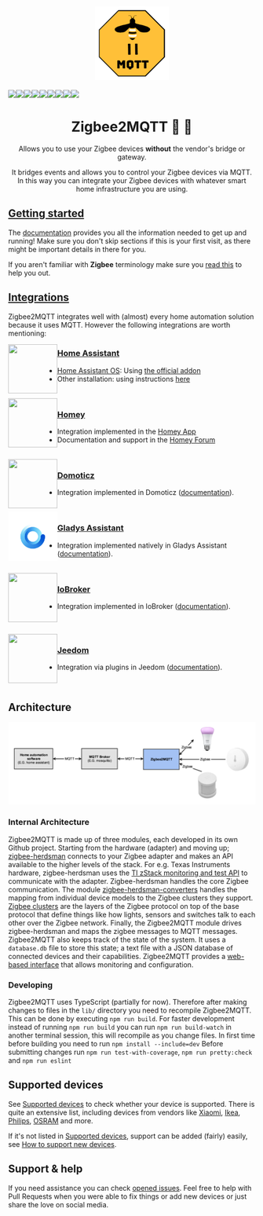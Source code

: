 <div align="center">
    <a href="https://github.com/koenkk/zigbee2mqtt">
        <img width="150" height="150" src="images/logo.png">
    </a>
    <br>
    <br>
    <div style="display: flex;">
        <a href="https://github.com/Koenkk/zigbee2mqtt/actions?query=workflow%3Aci">
            <img src="https://github.com/koenkk/zigbee2mqtt/workflows/ci/badge.svg">
        </a>
        <a href="https://github.com/Koenkk/zigbee2mqtt/releases">
            <img src="https://img.shields.io/github/release/koenkk/zigbee2mqtt.svg">
        </a>
        <a href="https://github.com/Koenkk/zigbee2mqtt/stargazers">
            <img src="https://img.shields.io/github/stars/koenkk/zigbee2mqtt.svg">
        </a>
        <a href="https://www.paypal.me/koenkk">
            <img src="https://img.shields.io/badge/donate-PayPal-blue.svg">
        </a>
        <a href="https://discord.gg/dadfWYE">
            <img src="https://img.shields.io/discord/556563650429583360.svg">
        </a>
        <a href="http://zigbee2mqtt.discourse.group/">
            <img src="https://img.shields.io/discourse/https/zigbee2mqtt.discourse.group/status.svg">
        </a>
        <a>
            <img src="https://img.shields.io/badge/Coverage-100%25-brightgreen.svg">
        </a>
        <a href="https://www.codacy.com/manual/Koenkk/zigbee2mqtt?utm_source=github.com&amp;utm_medium=referral&amp;utm_content=Koenkk/zigbee2mqtt&amp;utm_campaign=Badge_Grade">
            <img src="https://api.codacy.com/project/badge/Grade/24f1e0fe39f04daa810e8a1416693d3f">
        </a>
        <a href="https://www.npmjs.com/package/zigbee2mqtt">
            <img src="https://img.shields.io/npm/v/zigbee2mqtt">
        </a>
    </div>
    <h1>Zigbee2MQTT  🌉 🐝</h1>
    <p>
        Allows you to use your Zigbee devices <b>without</b> the vendor's bridge or gateway.
    </p>
    <p>
        It bridges events and allows you to control your Zigbee devices via MQTT. In this way you can integrate your Zigbee devices with whatever smart home infrastructure you are using.
    </p>
</div>

## [Getting started](https://www.zigbee2mqtt.io/guide/getting-started)

The [documentation](https://www.zigbee2mqtt.io/) provides you all the information needed to get up and running! Make sure you don't skip sections if this is your first visit, as there might be important details in there for you.

If you aren't familiar with **Zigbee** terminology make sure you [read this](https://www.zigbee2mqtt.io/advanced/zigbee/01_zigbee_network.html) to help you out.

## [Integrations](https://www.zigbee2mqtt.io/guide/usage/integrations.html)

Zigbee2MQTT integrates well with (almost) every home automation solution because it uses MQTT. However the following integrations are worth mentioning:

<img align="left" height="100px" width="100px" src="https://user-images.githubusercontent.com/7738048/40914297-49e6e560-6800-11e8-8904-36cce896e5a8.png">

### [Home Assistant](https://www.home-assistant.io/)

-   [Home Assistant OS](https://www.home-assistant.io/installation/): Using [the official addon](https://github.com/zigbee2mqtt/hassio-zigbee2mqtt)
-   Other installation: using instructions [here](https://www.zigbee2mqtt.io/guide/usage/integrations/home_assistant.html)

<br>

<img align="left" height="100px" width="100px" src="https://etc.athom.com/logo/white/256.png">

### [Homey](https://homey.app/)

-   Integration implemented in the [Homey App](https://homey.app/nl-nl/app/com.gruijter.zigbee2mqtt/)
-   Documentation and support in the [Homey Forum](https://community.homey.app/t/83214)

<br>

<img align="left" height="100px" width="100px" src="https://user-images.githubusercontent.com/2734836/47615848-b8dd8700-dabd-11e8-9d77-175002dd8987.png">

### [Domoticz](https://www.domoticz.com/)

-   Integration implemented in Domoticz ([documentation](https://www.domoticz.com/wiki/Zigbee2MQTT)).

<br>

<img align="left" height="100px" width="100px" src="./images/gladys-assistant-logo.jpg">

### [Gladys Assistant](https://gladysassistant.com/)

-   Integration implemented natively in Gladys Assistant ([documentation](https://gladysassistant.com/docs/integrations/zigbee2mqtt/)).

<br>

<img align="left" height="100px" width="100px" src="https://forum.iobroker.net/assets/uploads/system/site-logo.png">

### [IoBroker](https://www.iobroker.net/)

-   Integration implemented in IoBroker ([documentation](https://github.com/o0shojo0o/ioBroker.zigbee2mqtt)).

<br>

<br>

<img align="left" height="100px" width="100px" src="https://community.jeedom.com/uploads/default/original/2X/d/de2dbf571003d7d46ae41f739cf206d50de22e73.png">

### [Jeedom](https://doc.jeedom.com/en_US/installation//)

-   Integration via plugins in Jeedom ([documentation](https://www.jeedom.com/market/index.php?v=d&p=market&type=plugin&&name=mqtt)).

<br>

## Architecture

![Architecture](images/architecture.png)

### Internal Architecture

Zigbee2MQTT is made up of three modules, each developed in its own Github project. Starting from the hardware (adapter) and moving up; [zigbee-herdsman](https://github.com/koenkk/zigbee-herdsman) connects to your Zigbee adapter and makes an API available to the higher levels of the stack. For e.g. Texas Instruments hardware, zigbee-herdsman uses the [TI zStack monitoring and test API](https://github.com/koenkk/zigbee-herdsman/raw/master/docs/Z-Stack%20Monitor%20and%20Test%20API.pdf) to communicate with the adapter. Zigbee-herdsman handles the core Zigbee communication. The module [zigbee-herdsman-converters](https://github.com/koenkk/zigbee-herdsman-converters) handles the mapping from individual device models to the Zigbee clusters they support. [Zigbee clusters](https://github.com/Koenkk/zigbee-herdsman/blob/master/docs/07-5123-08-Zigbee-Cluster-Library.pdf) are the layers of the Zigbee protocol on top of the base protocol that define things like how lights, sensors and switches talk to each other over the Zigbee network. Finally, the Zigbee2MQTT module drives zigbee-herdsman and maps the zigbee messages to MQTT messages. Zigbee2MQTT also keeps track of the state of the system. It uses a `database.db` file to store this state; a text file with a JSON database of connected devices and their capabilities. Zigbee2MQTT provides a [web-based interface](https://github.com/nurikk/zigbee2mqtt-frontend) that allows monitoring and configuration.

### Developing

Zigbee2MQTT uses TypeScript (partially for now). Therefore after making changes to files in the `lib/` directory you need to recompile Zigbee2MQTT. This can be done by executing `npm run build`. For faster development instead of running `npm run build` you can run `npm run build-watch` in another terminal session, this will recompile as you change files.
In first time before building you need to run `npm install --include=dev`
Before submitting changes run `npm run test-with-coverage`, `npm run pretty:check` and `npm run eslint`

## Supported devices

See [Supported devices](https://www.zigbee2mqtt.io/supported-devices) to check whether your device is supported. There is quite an extensive list, including devices from vendors like [Xiaomi](https://www.zigbee2mqtt.io/supported-devices/#v=Xiaomi), [Ikea](https://www.zigbee2mqtt.io/supported-devices/#v=IKEA), [Philips](https://www.zigbee2mqtt.io/supported-devices/#v=Philips), [OSRAM](https://www.zigbee2mqtt.io/supported-devices/#v=OSRAM) and more.

If it's not listed in [Supported devices](https://www.zigbee2mqtt.io/supported-devices), support can be added (fairly) easily, see [How to support new devices](https://www.zigbee2mqtt.io/advanced/support-new-devices/01_support_new_devices.html).

## Support & help

If you need assistance you can check [opened issues](https://github.com/Koenkk/zigbee2mqtt/issues). Feel free to help with Pull Requests when you were able to fix things or add new devices or just share the love on social media.
